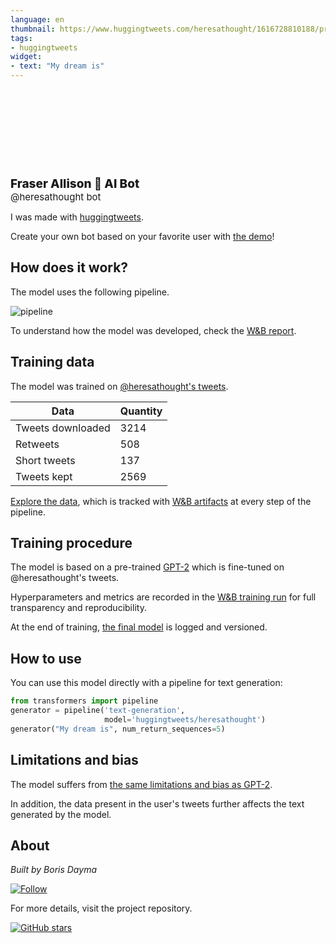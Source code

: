 ```yaml
---
language: en
thumbnail: https://www.huggingtweets.com/heresathought/1616728810188/predictions.png
tags:
- huggingtweets
widget:
- text: "My dream is"
---
```


<div>
<div style="width: 132px; height:132px; border-radius: 50%; background-size: cover; background-image: url('https://pbs.twimg.com/profile_images/1359326778456563721/_7YgZYJo_400x400.jpg')">
</div>
<div style="margin-top: 8px; font-size: 19px; font-weight: 800">Fraser Allison 🤖 AI Bot </div>
<div style="font-size: 15px">@heresathought bot</div>
</div>

I was made with [huggingtweets](https://github.com/borisdayma/huggingtweets).

Create your own bot based on your favorite user with [the demo](https://colab.research.google.com/github/borisdayma/huggingtweets/blob/master/huggingtweets-demo.ipynb)!

## How does it work?

The model uses the following pipeline.

![pipeline](https://github.com/borisdayma/huggingtweets/blob/master/img/pipeline.png?raw=true)

To understand how the model was developed, check the [W&B report](https://wandb.ai/wandb/huggingtweets/reports/HuggingTweets-Train-a-Model-to-Generate-Tweets--VmlldzoxMTY5MjI).

## Training data

The model was trained on [@heresathought's tweets](https://twitter.com/heresathought).

| Data | Quantity |
| --- | --- |
| Tweets downloaded | 3214 |
| Retweets | 508 |
| Short tweets | 137 |
| Tweets kept | 2569 |

[Explore the data](https://wandb.ai/wandb/huggingtweets/runs/do20a494/artifacts), which is tracked with [W&B artifacts](https://docs.wandb.com/artifacts) at every step of the pipeline.

## Training procedure

The model is based on a pre-trained [GPT-2](https://huggingface.co/gpt2) which is fine-tuned on @heresathought's tweets.

Hyperparameters and metrics are recorded in the [W&B training run](https://wandb.ai/wandb/huggingtweets/runs/ko0kukna) for full transparency and reproducibility.

At the end of training, [the final model](https://wandb.ai/wandb/huggingtweets/runs/ko0kukna/artifacts) is logged and versioned.

## How to use

You can use this model directly with a pipeline for text generation:

```python
from transformers import pipeline
generator = pipeline('text-generation',
                     model='huggingtweets/heresathought')
generator("My dream is", num_return_sequences=5)
```

## Limitations and bias

The model suffers from [the same limitations and bias as GPT-2](https://huggingface.co/gpt2#limitations-and-bias).

In addition, the data present in the user's tweets further affects the text generated by the model.

## About

*Built by Boris Dayma*

[![Follow](https://img.shields.io/twitter/follow/borisdayma?style=social)](https://twitter.com/intent/follow?screen_name=borisdayma)

For more details, visit the project repository.

[![GitHub stars](https://img.shields.io/github/stars/borisdayma/huggingtweets?style=social)](https://github.com/borisdayma/huggingtweets)
